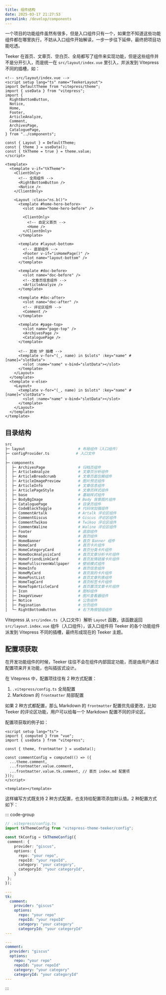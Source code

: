 ```yaml
---
title: 组件结构
date: 2025-03-17 21:27:53
permalink: /develop/components
---
```


一个项目的功能组件虽然有很多，但是入口组件只有一个，如果您不知道这些功能组件都在哪里执行，不妨从入口组件开始解读，一步一步往下延伸，最终把项目功能吃透。

Teeker 在首页、文章页、空白页、全局都写了组件来实现功能，但是这些组件并不是分开引入，而是统一在 `src/layout/index.vue` 里引入，并派发到 Vitepress 不同的插槽，如：

```vue
<!-- src/layout/index.vue -->
<script setup lang="ts" name="TeekerLayout">
import DefaultTheme from "vitepress/theme";
import { useData } from "vitepress";
import {
  RightBottomButton,
  Notice,
  Home,
  Footer,
  ArticleAnalyze,
  Comment,
  ArchivesPage,
  CataloguePage,
} from "../components";

const { Layout } = DefaultTheme;
const { theme } = useData();
const { tkTheme = true } = theme.value;
</script>

<template>
  <template v-if="tkTheme">
    <ClientOnly>
      <!-- 全局组件 -->
      <RightBottomButton />
      <Notice />
    </ClientOnly>

    <Layout :class="ns.b()">
      <template #home-hero-before>
        <slot name="home-hero-before" />

        <ClientOnly>
          <!-- 自定义首页 -->
          <Home />
        </ClientOnly>
      </template>

      <template #layout-bottom>
        <!-- 底部组件 -->
        <Footer v-if="isHomePage()" />
        <slot name="layout-bottom" />
      </template>

      <template #doc-before>
        <slot name="doc-before" />
        <!--文章页信息组件 -->
        <ArticleAnalyze />
      </template>

      <template #doc-after>
        <slot name="doc-after" />
        <!-- 评论区组件 -->
        <Comment />
      </template>

      <template #page-top>
        <slot name="page-top" />
        <ArchivesPage />
        <CataloguePage />
      </template>

      <!-- 其他 VP 插槽 -->
      <template v-for="(_, name) in $slots" :key="name" #[name]="slotData">
        <slot :name="name" v-bind="slotData"></slot>
      </template>
    </Layout>
  </template>
  <template v-else>
    <Layout>
      <template v-for="(_, name) in $slots" :key="name" #[name]="slotData">
        <slot :name="name" v-bind="slotData"></slot>
      </template>
    </Layout>
  </template>
</template>
```

## 目录结构

```sh
src
├─ layout                        # 布局组件（入口组件）
├─ configProvider.ts            # 入口文件
│
├─ components
│  ├─ ArchivesPage               # 归档页组件
│  ├─ ArticleAnalyze             # 文章页分析组件
│  ├─ ArticleBreadcrumb          # 文章页面包屑组件
│  ├─ ArticleImagePreview        # 图片预览组件
│  ├─ ArticleInfo                # 文章信息组件
│  ├─ ArticlePageStyle           # 文章页样式组件
│  ├─ base                       # 基础样式组件
│  ├─ BodyBgImage                # Body 背景图片组件
│  ├─ CataloguePage              # 目录页组件
│  ├─ CodeBlockToggle            # 代码块加强组件
│  ├─ CommentArtalk              # Artalk 评论区组件
│  ├─ CommentGiscus              # Giscus 评论区组件
│  ├─ CommentTwikoo              # Twikoo 评论区组件
│  ├─ CommentWaline              # Waline 评论区组件
│  ├─ Footer                     # 底部组件
│  ├─ Home                       # 首页组件
│  ├─ HomeBanner                 # 首页 Banner 组件
│  ├─ HomeCard                   # 首页卡片组件
│  ├─ HomeCategoryCard           # 首页分类卡片组件
│  ├─ HomeDocAnalysisCard        # 首页文章分析卡片组件
│  ├─ HomeFriendLinkCard         # 首页友情链接卡片组件
│  ├─ HomeFullscreenWallpaper    # 壁纸模式组件
│  ├─ HomeInfo                   # 首页信息组件
│  ├─ HomeMyCard                 # 首页我的卡片组件
│  ├─ HomePostList               # 首页文章列表组件
│  ├─ HomeTagCard                # 首页标签卡片组件
│  ├─ HomeTopArticleCard         # 首页置顶文章卡片组件
│  ├─ Icon                       # 图标组件
│  ├─ ImageViewer                # 图片查看器组件
│  ├─ Notice                     # 公告组件
│  ├─ Pagination                 # 分页组件
│  └─ RightBottomButton          # 右下角按钮组组件
```

Vitepress 从 `src/index.ts`（入口文件）解析 `Layout` 函数，该函数返回 `src/layout.index.vue` 组件（入口组件），该入口组件将 Teeker 的各个功能组件派发到 Vitepress 不同的插槽，最终形成现在的 Teeker 主题。

## 配置项获取

在开发功能组件的时候，Teeker 往往不会在组件内部固定功能，而是由用户通过配置项来开关功能，也叫插拔式设计。

在 Vitepress 中，配置项往往有 2 种方式配置：

1.  `.vitepress/config.ts` 全局配置
2.  Markdown 的 `frontmatter` 局部配置

如果 2 种方式都配置，那么 Markdown 的 `frontmatter` 配置优先级更改，比如 Teeker 的评论区功能，用户可以给每一个 Markdown 配置不同的评论区。

配置项获取的例子如：

```vue
<script setup lang="ts">
import { computed } from "vue";
import { useData } from "vitepress";

const { theme, frontmatter } = useData();

const commentConfig = computed(() => ({
  ...theme.comment,
  ...frontmatter.value.comment,
  ...frontmatter.value.tk.comment, // 首页 index.md 配置项
}));
</script>

<template></template>
```

这样编写方式既支持 2 种方式配置，也支持给配置项添加默认值。2 种配置方式如下：

::: code-group

```ts [config]
// .vitepress/config.ts
import tkThemeConfig from "vitepress-theme-teeker/config";

const tkConfig = tkThemeConfig({
 comment: {
    provider: "giscus",
    options: {
      repo: "your repo",
      repoId: "your repoId",
      category: "your category",
      categoryId: "your categoryId",
    }
 };
});
```

```yaml [index.md]
---
tk:
  comment:
    provider: "giscus"
    options:
      repo: "your repo"
      repoId: "your repoId"
      category: "your category"
      categoryId: "your categoryId"
---
```

```yaml [文章页.md]
---
comment:
  provider: "giscus"
  options:
    repo: "your repo"
    repoId: "your repoId"
    category: "your category"
    categoryId: "your categoryId"
---
```

:::
